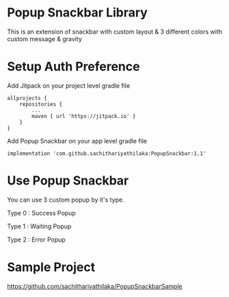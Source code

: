 # Popup Snackbar Library

This is an extension of snackbar with custom layout &amp; 3 different colors with custom message &amp; gravity 

# Setup Auth Preference

Add Jitpack on your project level gradle file

```
allprojects {
	repositories {
		...
		maven { url 'https://jitpack.io' }
	}
}
```
  
Add Popup Snackbar on your app level gradle file

```implementation 'com.github.sachithariyathilaka:PopupSnackbar:1.1'```

# Use Popup Snackbar

You can use 3 custom popup by it's type.

Type 0 : Success Popup

Type 1 : Waiting Popup

Type 2 : Error Popup

# Sample Project

https://github.com/sachithariyathilaka/PopupSnackbarSample


